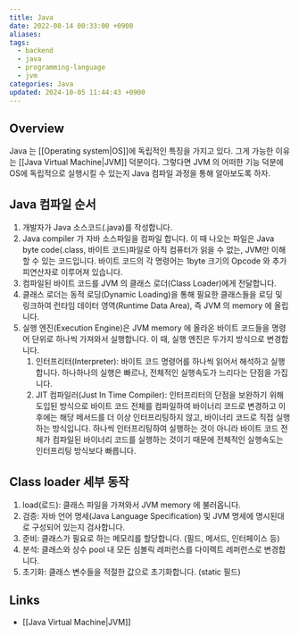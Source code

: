 ```yaml
---
title: Java
date: 2022-08-14 00:33:00 +0900
aliases: 
tags:
  - backend
  - java
  - programming-language
  - jvm
categories: Java
updated: 2024-10-05 11:44:43 +0900
---
```


## Overview

Java 는 [[Operating system|OS]]에 독립적인 특징을 가지고 있다. 그게 가능한 이유는 [[Java Virtual Machine|JVM]] 덕분이다. 그렇다면 JVM 의 어떠한 기능 덕분에 OS에 독립적으로 실행시킬 수 있는지 Java 컴파일 과정을 통해 알아보도록 하자.

## Java 컴파일 순서

1. 개발자가 Java 소스코드(.java)를 작성합니다.
2. Java compiler 가 자바 소스파일을 컴파일 합니다. 이 때 나오는 파일은 Java byte code(.class, 바이트 코드)파일로 아직 컴퓨터가 읽을 수 없는, JVM만 이해할 수 있는 코드입니다. 바이트 코드의 각 명령어는 1byte 크기의 Opcode 와 추가 피연산자로 이루어져 있습니다.
3. 컴파일된 바이트 코드를 JVM 의 클래스 로더(Class Loader)에게 전달합니다.
4. 클래스 로더는 동적 로딩(Dynamic Loading)을 통해 필요한 클래스들을 로딩 및 링크하여 런타임 데이터 영역(Runtime Data Area), 즉 JVM 의 memory 에 올립니다.
5. 실행 엔진(Execution Engine)은 JVM memory 에 올라온 바이트 코드들을 명령어 단위로 하나씩 가져와서 실행합니다. 이 때, 실행 엔진은 두가지 방식으로 변경합니다.
	1. 인터프리터(Interpreter): 바이트 코드 명령어를 하나씩 읽어서 해석하고 실행합니다. 하나하나의 실행은 빠르나, 전체적인 실행속도가 느리다는 단점을 가집니다.
	2. JIT 컴파일러(Just In Time Compiler): 인터프리터의 단점을 보완하기 위해 도입된 방식으로 바이트 코드 전체를 컴파일하여 바이너리 코드로 변경하고 이후에는 해당 메서드를 더 이상 인터프리팅하지 않고, 바이너리 코드로 직접 실행하는 방식입니다. 하나씩 인터프리팅하여 실행하는 것이 아니라 바이트 코드 전체가 컴파일된 바이너리 코드를 실행하는 것이기 때문에 전체적인 실행속도는 인터프리팅 방식보다 빠릅니다.

## Class loader 세부 동작

1. load(로드): 클래스 파일을 가져와서 JVM memory 에 불러옵니다.
2. 검증: 자바 언어 명세(Java Language Specification) 및 JVM 명세에 명시된대로 구성되어 있는지 검사합니다.
3. 준비: 클래스가 필요로 하는 메모리를 할당합니다. (필드, 메서드, 인터페이스 등)
4. 분석: 클래스와 상수 pool 내 모든 심볼릭 레퍼런스를 다이렉트 레퍼런스로 변경합니다.
5. 초기화: 클래스 변수들을 적절한 값으로 초기화합니다. (static 필드)

## Links

- [[Java Virtual Machine|JVM]]
